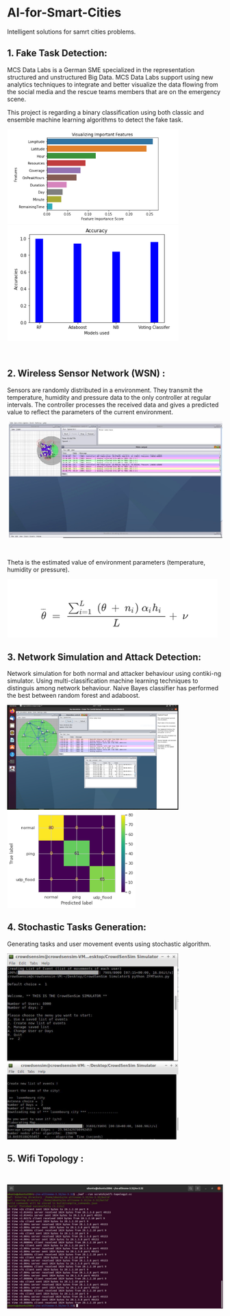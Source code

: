 # AI-for-Smart-Cities
Intelligent solutions for samrt cities problems.

## 1. Fake Task Detection:

MCS Data Labs is a German SME specialized in the representation structured and unstructured Big Data. 
MCS Data Labs support using new analytics techniques to integrate and better visualize the data flowing from the social media and the rescue teams members that are on the emergency scene.

This project is regarding a binary classification using both classic and ensemble machine learning algorithms to detect the fake task.

<p float="center">
  <img src="https://github.com/khadija267/AI-for-Smart-Cities/blob/main/images/1.png?raw=true" width="400" /> 
    <img src="https://github.com/khadija267/AI-for-Smart-Cities/blob/main/images/2.png?raw=true" width="400" /> 
</p>
<br>

## 2. Wireless Sensor Network (WSN) :
Sensors are randomly distributed in a environment. They transmit the temperature, humidity and pressure data to the only controller at regular intervals. The controller processes the received data and gives a predicted value to reflect the parameters of the current environment. 
<p float="center">
  <img src="https://github.com/khadija267/AI-for-Smart-Cities/blob/main/images/5.png?raw=true"/> 
</p>
<br>

Theta is the estimated value of environment parameters (temperature, humidity or pressure).


<p float="center">
<img src="https://github.com/khadija267/AI-for-Smart-Cities/blob/main/images/6.png?raw=true"  /> 
</p>



## 3. Network Simulation and Attack Detection:
Network simulation for both normal and attacker behaviour using contiki-ng simulator.
Using multi-classification machine learning techniques to distinguis among network behaviour.
Naive Bayes classifier has performed the best between random forest and adaboost.
 
<p float="center">
  <img src="https://github.com/khadija267/AI-for-Smart-Cities/blob/main/images/3.png?raw=true" width="400" /> 
    <img src="https://github.com/khadija267/AI-for-Smart-Cities/blob/main/images/4.png?raw=true" width="300" /> 
</p>

## 4. Stochastic Tasks Generation:

Generating tasks and user movement events using stochastic algorithm. 

<p float="center">
  <img src="https://github.com/khadija267/AI-for-Smart-Cities/blob/main/images/7.png?raw=true" width="400" /> 
    <img src="https://github.com/khadija267/AI-for-Smart-Cities/blob/main/images/8.png?raw=true" width="400" /> 
</p>

## 5. Wifi Topology :

<br>
<p float="center">
<img src="https://github.com/khadija267/AI-for-Smart-Cities/blob/main/images/2.jpeg?raw=true" /> 
</p>
